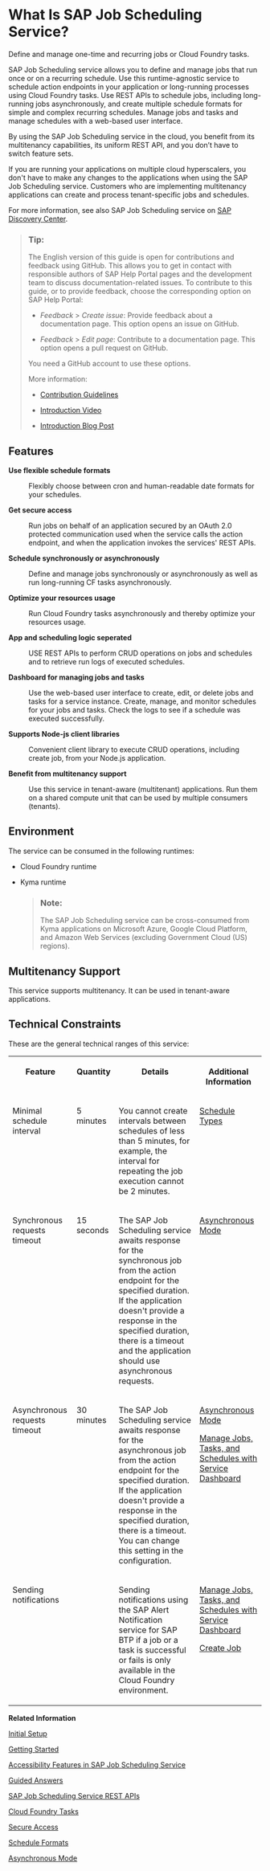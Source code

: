 <!-- loio22c2df4d22cb4a05af4c9502a67597ae -->

# What Is SAP Job Scheduling Service?

Define and manage one-time and recurring jobs or Cloud Foundry tasks.

SAP Job Scheduling service allows you to define and manage jobs that run once or on a recurring schedule. Use this runtime-agnostic service to schedule action endpoints in your application or long-running processes using Cloud Foundry tasks. Use REST APIs to schedule jobs, including long-running jobs asynchronously, and create multiple schedule formats for simple and complex recurring schedules. Manage jobs and tasks and manage schedules with a web-based user interface.

By using the SAP Job Scheduling service in the cloud, you benefit from its multitenancy capabilities, its uniform REST API, and you don’t have to switch feature sets.

If you are running your applications on multiple cloud hyperscalers, you don't have to make any changes to the applications when using the SAP Job Scheduling service. Customers who are implementing multitenancy applications can create and process tenant-specific jobs and schedules.

For more information, see also SAP Job Scheduling service on [SAP Discovery Center](https://discovery-center.cloud.sap/serviceCatalog/job-scheduling-service?service_plan=standard&region=all&commercialModel=cloud).

> ### Tip:  
> The English version of this guide is open for contributions and feedback using GitHub. This allows you to get in contact with responsible authors of SAP Help Portal pages and the development team to discuss documentation-related issues. To contribute to this guide, or to provide feedback, choose the corresponding option on SAP Help Portal:
> 
> -   *Feedback* \> *Create issue*: Provide feedback about a documentation page. This option opens an issue on GitHub.
> 
> -   *Feedback* \> *Edit page*: Contribute to a documentation page. This option opens a pull request on GitHub.
> 
> 
> You need a GitHub account to use these options.
> 
> More information:
> 
> -   [Contribution Guidelines](https://help.sap.com/docs/open-documentation-initiative/contribution-guidelines/readme.html)
> 
> -   [Introduction Video](https://www.youtube.com/watch?v=WJ0oarMlVW4)
> 
> -   [Introduction Blog Post](https://blogs.sap.com/2021/11/29/sap-btp-documentation-goes-github-new-collaboration-process/)



<a name="loio22c2df4d22cb4a05af4c9502a67597ae__section_o3j_hhf_ynb"/>

## Features


<dl>
<dt><b>

Use flexible schedule formats 

</b></dt>
<dd>

Flexibly choose between cron and human-readable date formats for your schedules.



</dd><dt><b>

Get secure access 

</b></dt>
<dd>

Run jobs on behalf of an application secured by an OAuth 2.0 protected communication used when the service calls the action endpoint, and when the application invokes the services' REST APIs.



</dd><dt><b>

Schedule synchronously or asynchronously 

</b></dt>
<dd>

Define and manage jobs synchronously or asynchronously as well as run long-running CF tasks asynchronously.



</dd><dt><b>

Optimize your resources usage 

</b></dt>
<dd>

Run Cloud Foundry tasks asynchronously and thereby optimize your resources usage.



</dd><dt><b>

App and scheduling logic seperated 

</b></dt>
<dd>

USE REST APIs to perform CRUD operations on jobs and schedules and to retrieve run logs of executed schedules.



</dd><dt><b>

Dashboard for managing jobs and tasks 

</b></dt>
<dd>

Use the web-based user interface to create, edit, or delete jobs and tasks for a service instance. Create, manage, and monitor schedules for your jobs and tasks. Check the logs to see if a schedule was executed successfully.



</dd><dt><b>

Supports Node-js client libraries 

</b></dt>
<dd>

Convenient client library to execute CRUD operations, including create job, from your Node.js application.



</dd><dt><b>

Benefit from multitenancy support 

</b></dt>
<dd>

Use this service in tenant-aware \(multitenant\) applications. Run them on a shared compute unit that can be used by multiple consumers \(tenants\).



</dd>
</dl>



<a name="loio22c2df4d22cb4a05af4c9502a67597ae__section_n3j_hhf_ynb"/>

## Environment

The service can be consumed in the following runtimes:

-   Cloud Foundry runtime

-   Kyma runtime

    > ### Note:  
    > The SAP Job Scheduling service can be cross-consumed from Kyma applications on Microsoft Azure, Google Cloud Platform, and Amazon Web Services \(excluding Government Cloud \(US\) regions\).




## Multitenancy Support

This service supports multitenancy. It can be used in tenant-aware applications.



<a name="loio22c2df4d22cb4a05af4c9502a67597ae__section_cdq_wm5_prb"/>

## Technical Constraints

These are the general technical ranges of this service:


<table>
<tr>
<th valign="top">

Feature

</th>
<th valign="top">

Quantity

</th>
<th valign="top">

Details

</th>
<th valign="top">

Additional Information

</th>
</tr>
<tr>
<td valign="top">

Minimal schedule interval

</td>
<td valign="top">

5 minutes

</td>
<td valign="top">

You cannot create intervals between schedules of less than 5 minutes, for example, the interval for repeating the job execution cannot be 2 minutes.

</td>
<td valign="top">

[Schedule Types](20---Concepts/schedule-types-9cf8c14.md#loio9cf8c14da0144c84aac628dc56b00ffd)

</td>
</tr>
<tr>
<td valign="top">

Synchronous requests timeout

</td>
<td valign="top">

15 seconds

</td>
<td valign="top">

The SAP Job Scheduling service awaits response for the synchronous job from the action endpoint for the specified duration. If the application doesn't provide a response in the specified duration, there is a timeout and the application should use asynchronous requests.

</td>
<td valign="top">

[Asynchronous Mode](20---Concepts/asynchronous-mode-d9fd81c.md)

</td>
</tr>
<tr>
<td valign="top">

Asynchronous requests timeout

</td>
<td valign="top">

30 minutes

</td>
<td valign="top">

The SAP Job Scheduling service awaits response for the asynchronous job from the action endpoint for the specified duration. If the application doesn't provide a response in the specified duration, there is a timeout. You can change this setting in the configuration.

</td>
<td valign="top">

[Asynchronous Mode](20---Concepts/asynchronous-mode-d9fd81c.md)

[Manage Jobs, Tasks, and Schedules with Service Dashboard](40---Using-JOB-SCHDULR-TITLE/manage-jobs-tasks-and-schedules-with-service-dashboard-132fd06.md)

</td>
</tr>
<tr>
<td valign="top">

Sending notifications

</td>
<td valign="top">

 

</td>
<td valign="top">

Sending notifications using the SAP Alert Notification service for SAP BTP if a job or a task is successful or fails is only available in the Cloud Foundry environment.

</td>
<td valign="top">

[Manage Jobs, Tasks, and Schedules with Service Dashboard](40---Using-JOB-SCHDULR-TITLE/manage-jobs-tasks-and-schedules-with-service-dashboard-132fd06.md)

[Create Job](40---Using-JOB-SCHDULR-TITLE/create-job-2c1ecb6.md)

</td>
</tr>
</table>

**Related Information**  


[Initial Setup](initial-setup-0adb655.md "You can get started with the SAP Job Scheduling service by following the steps below.")

[Getting Started](getting-started-02e4e8b.md "Once you've created a service instance for the SAP Job Scheduling service and bound it to your application, you can use the service.")

 <?sap-ot O2O class="- topic/link " href="8d30095891db417f9b9351570b1679b2.xml" text="" desc="" xtrc="link:3" xtrf="file:/home/builder/src/dita-all/jjq1673438782153/loio4b3e16d4e4d14242bdc2ab48d2aec6be_en-US/src/content/localization/en-us/22c2df4d22cb4a05af4c9502a67597ae.xml" output-class="" outputTopicFile="file:/home/builder/tp.net.sf.dita-ot/2.3/plugins/com.elovirta.dita.markdown_1.3.0/xsl/dita2markdownImpl.xsl" ?> 

[Accessibility Features in SAP Job Scheduling Service](accessibility-features-in-sap-job-scheduling-service-12aa90f.md "To optimize your experience of SAP Job Scheduling service, SAP Business Technology Platform (SAP BTP) provides features and settings that help you use the software efficiently.")

[Guided Answers](https://ga.support.sap.com/dtp/viewer/#/tree/2797/actions/40871)

[SAP Job Scheduling Service REST APIs](40---Using-JOB-SCHDULR-TITLE/sap-job-scheduling-service-rest-apis-c513d2d.md "Use SAP Job Scheduling service REST APIs to create, manage, and monitor jobs and job schedules.")

[Cloud Foundry Tasks](https://docs.cloudfoundry.org/devguide/using-tasks.html#run-tasks)

[Secure Access](50---Security/secure-access-745ca50.md "The SAP Job Scheduling service provides options to secure job actions with action endpoints as well as to secure Cloud Foundry tasks.")

[Schedule Formats](20---Concepts/schedule-formats-54615f0.md#loio54615f087cca45c48f81ce4967c6f7f3 "The SAP Job Scheduling service supports several scheduling formats.")

[Asynchronous Mode](20---Concepts/asynchronous-mode-d9fd81c.md "The SAP Job Scheduling service executes jobs that support action endpoints in a synchronous mode or in an asynchronous (or batch) mode.")

